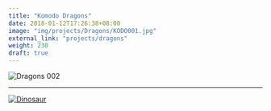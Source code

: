 ```yaml
---
title: "Komodo Dragons"
date: 2018-01-12T17:26:38+08:00
image: "img/projects/Dragons/KODO001.jpg"
external_link: "projects/dragons"
weight: 230
draft: true
---
```


![Dragons 002](img/projects/Dragons/KODO002.jpg)

***

[![Dinosaur](img/projects/Dragons/CMI-dinosaur.png)](http://creation.com/dinosaur-fairy-tales)
